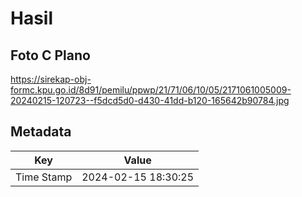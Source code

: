 # Hasil

## Foto C Plano

https://sirekap-obj-formc.kpu.go.id/8d91/pemilu/ppwp/21/71/06/10/05/2171061005009-20240215-120723--f5dcd5d0-d430-41dd-b120-165642b90784.jpg


## Metadata

| Key        | Value               |
| ---------- | ------------------- |
| Time Stamp | 2024-02-15 18:30:25 |



